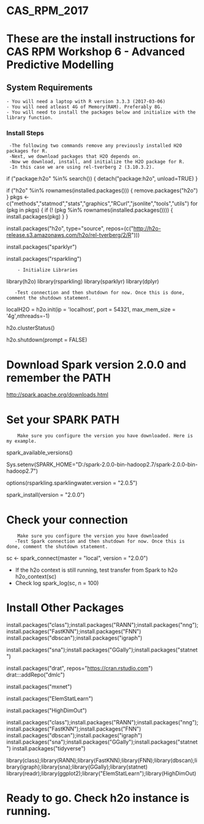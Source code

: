# CAS_RPM_2017
# These are the install instructions for CAS RPM Workshop 6 - Advanced Predictive Modelling

## System Requirements
    - You will need a laptop with R version 3.3.3 (2017-03-06)
    - You will need atleast 4G of Memory(RAM). Preferably 8G.
    - You will need to install the packages below and initialize with the library function. 
### Install Steps
     -The following two commands remove any previously installed H2O packages for R.
     -Next, we download packages that H2O depends on. 
     -Now we download, install, and initialize the H2O package for R. 
     -In this case we are using rel-tverberg 2 (3.10.3.2).
if ("package:h2o" %in% search()) { detach("package:h2o", unload=TRUE) }

if ("h2o" %in% rownames(installed.packages())) { remove.packages("h2o") }
pkgs <- c("methods","statmod","stats","graphics","RCurl","jsonlite","tools","utils")
for (pkg in pkgs) {
  if (! (pkg %in% rownames(installed.packages()))) { install.packages(pkg) }
}
     
install.packages("h2o", type="source", repos=(c("http://h2o-release.s3.amazonaws.com/h2o/rel-tverberg/2/R")))

install.packages("sparklyr")

install.packages("rsparkling")

        - Initialize Libraries
library(h2o)
library(rsparkling)
library(sparklyr)
library(dplyr)

       -Test connection and then shutdown for now. Once this is done, comment the shutdown statement.
localH2O = h2o.init(ip = 'localhost', port = 54321, max_mem_size = '4g',nthreads=-1)

h2o.clusterStatus()

h2o.shutdown(prompt = FALSE) 
               
# Download Spark version 2.0.0 and remember the PATH
http://spark.apache.org/downloads.html
    
# Set your SPARK PATH
        Make sure you configure the version you have downloaded. Here is my example.
spark_available_versions()

Sys.setenv(SPARK_HOME="D:/spark-2.0.0-bin-hadoop2.7/spark-2.0.0-bin-hadoop2.7") 

options(rsparkling.sparklingwater.version = "2.0.5") 

spark_install(version = "2.0.0") 

# Check your connection
        Make sure you configure the version you have downloaded
       -Test Spark connection and then shutdown for now. Once this is done, comment the shutdown statement.

sc <- spark_connect(master = "local", version = "2.0.0")
- If the h2o context is still running, test transfer from Spark to h2o
h2o_context(sc)
- Check log
spark_log(sc, n = 100)


# Install Other Packages

install.packages("class");install.packages("RANN");install.packages("nng");install.packages("FastKNN");install.packages("FNN")
install.packages("dbscan");install.packages("igraph")

install.packages("sna");install.packages("GGally");install.packages("statnet")

install.packages("drat", repos="https://cran.rstudio.com")
drat:::addRepo("dmlc")

install.packages("mxnet")

install.packages("ElemStatLearn")

install.packages("HighDimOut")

install.packages("class");install.packages("RANN");install.packages("nng");install.packages("FastKNN");install.packages("FNN")
install.packages("dbscan");install.packages("igraph")
install.packages("sna");install.packages("GGally");install.packages("statnet")
install.packages("tidyverse")


library(class);library(RANN);library(FastKNN);library(FNN);library(dbscan);library(igraph);library(sna);library(GGally);library(statnet)
library(readr);library(ggplot2);library("ElemStatLearn");library(HighDimOut)


# Ready to go. Check h2o instance is running. 

   
